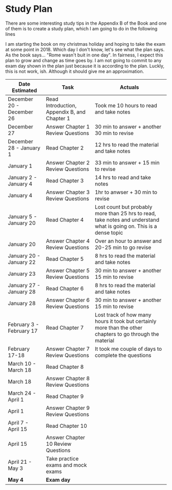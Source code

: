 # Study Plan
There are some interesting study tips in the Appendix B of the Book and one of them is to create a study plan, which I am going to do in the following lines 

I am starting the book on my christmas holiday and hoping to take the exam at some point in 2018. Which day I don't know, let's see what the plan says. As the book says... "Rome wasn't buit in one day". In fairness, I expect this plan to grow and change as time goes by. I am not going to commit to any exam day shown in the plan just because it is according to the plan. Luckly, this is not work, ish. Although it should give me an approximation.

Date Estimated      |                       Task                                         | Actuals
--------------------|--------------------------------------------------------------------|--------
December 20 - December 26 | Read Introduction, Appendix B, and Chapter 1    | Took me 10 hours to read and take notes
December 27               | Answer Chapter 1 Review Questions               | 30 min to answer + another 30 min to revise
December 28 - January 1   | Read Chapter 2                                  | 12 hrs to read the material and take notes
January 1                 | Answer Chapter 2 Review Questions               | 33 min to answer + 15 min to revise
January 2 - January 4     | Read Chapter 3                                  | 14 hrs to read and take notes 
January 4                 | Answer Chapter 3 Review Questions               | 1hr to anwser + 30 min to revise
January 5 - January 20    | Read Chapter 4                                  | Lost count but probably more than 25 hrs to read, take notes and understand what is going on. This is a dense topic
January 20                | Answer Chapter 4 Review Questions               | Over an hour to answer and 20-25 min to go revise
January 20 - January 22   | Read Chapter 5                                  | 8 hrs to read the material and take notes 
January 23                | Answer Chapter 5 Review Questions               | 30 min to answer + another 15 min to revise 
January 27 - January 28   | Read Chapter 6                                  | 8 hrs to read the material and take notes
January 28                | Answer Chapter 6 Review Questions               | 30 min to answer + another 15 min to revise
February 3 - February 17  | Read Chapter 7                                  | Lost track of how many hours it took but certainly more than the other chapters to go through the material
February 17-18            | Answer Chapter 7 Review Questions               | It took me couple of days to complete the questions 
March 10 - March 18       | Read Chapter 8                                  |
March 18                  | Answer Chapter 8 Review Questions               |
March 24 - April 1        | Read Chapter 9                                  |
April 1                   | Answer Chapter 9 Review Questions               |
April 7 - April 15        | Read Chapter 10                                 |
April 15                  | Answer Chapter 10 Review Questions              |
April 21 - May 3          | Take practice exams and mock exams              |
**May 4**                 | **Exam day**
